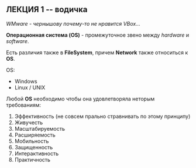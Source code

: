 ## ЛЕКЦИЯ 1 -- водичка
*WMware - чернышову почему-то не нравится VBox...*

**Операционная система (OS)** - промежуточное звено между *hardware* и *software*.

Есть различия также в **FileSystem**, причем **Network** также относиться к **OS**.

OS:
* Windows
* Linux / UNIX

Любой **OS** необходимо чтобы она удовлетворяла неторым требованиям:
1. Эффективность (не совсем прально стравнивать по этому принципу)
2. Живучесть
3. Масштабируемость
4. Расширяемость
5. Мобильность
6. Защищенность
7. Интерактивность
8. Практичность